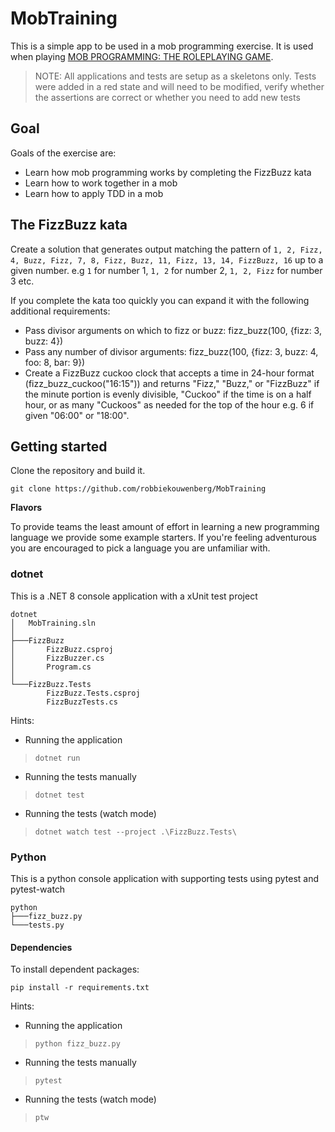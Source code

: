 # MobTraining

This is a simple app to be used in a mob programming exercise.
It is used when playing [MOB PROGRAMMING: THE ROLEPLAYING GAME](https://github.com/willemlarsen/mobprogrammingrpg/blob/master/README.md).

> NOTE: All applications and tests are setup as a skeletons only. Tests were added in a red state and will need to be modified, verify whether the assertions are correct or whether you need to add new tests

## Goal

Goals of the exercise are:
- Learn how mob programming works by completing the FizzBuzz kata
- Learn how to work together in a mob
- Learn how to apply TDD in a mob

## The FizzBuzz kata

Create a solution that generates output matching the pattern of `1, 2, Fizz, 4, Buzz, Fizz, 7, 8, Fizz, Buzz, 11, Fizz, 13, 14, FizzBuzz, 16` up to a given number. e.g `1` for number 1, `1, 2` for number 2, `1, 2, Fizz` for number 3 etc.

If you complete the kata too quickly you can expand it with the following additional requirements:
- Pass divisor arguments on which to fizz or buzz: fizz_buzz(100, {fizz: 3, buzz: 4})
- Pass any number of divisor arguments: fizz_buzz(100, {fizz: 3, buzz: 4, foo: 8, bar: 9})
- Create a FizzBuzz cuckoo clock that accepts a time in 24-hour format (fizz_buzz_cuckoo("16:15")) and returns "Fizz," "Buzz," or "FizzBuzz" if the minute portion is evenly divisible, "Cuckoo" if the time is on a half hour, or as many "Cuckoos" as needed for the top of the hour e.g. 6 if given "06:00" or "18:00".

## Getting started

Clone the repository and build it.

```console
git clone https://github.com/robbiekouwenberg/MobTraining
```

**Flavors**

To provide teams the least amount of effort in learning a new programming language we provide some example starters. If you're feeling adventurous you are encouraged to pick a language you are unfamiliar with.

### dotnet

This is a .NET 8 console application with a xUnit test project

```
dotnet
│   MobTraining.sln
│
├───FizzBuzz
│       FizzBuzz.csproj
│       FizzBuzzer.cs
│       Program.cs
│
└───FizzBuzz.Tests
        FizzBuzz.Tests.csproj
        FizzBuzzTests.cs
```

Hints:
- Running the application 
> ```console
> dotnet run
> ```

- Running the tests manually

> ```console
> dotnet test
> ```

- Running the tests (watch mode)

> ```console
> dotnet watch test --project .\FizzBuzz.Tests\
> ```

### Python

This is a python console application with supporting tests using pytest and pytest-watch

```
python
├───fizz_buzz.py
└───tests.py
```

#### Dependencies
To install dependent packages:
```console
pip install -r requirements.txt
```

Hints:
- Running the application 
> ```console
> python fizz_buzz.py
> ```

- Running the tests manually
> ```console
> pytest
> ```

- Running the tests (watch mode)
> ```console
> ptw
> ```